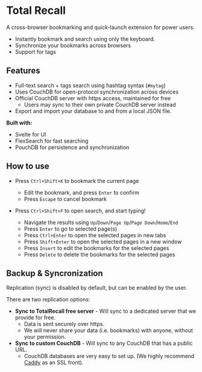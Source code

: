 # Total Recall

A cross-browser bookmarking and quick-launch extension for power users.

- Instantly bookmark and search using only the keyboard.
- Synchronize your bookmarks across browsers
- Support for tags


## Features

- Full-text search + tags search using hashtag syntax (`#mytag`)
- Uses CouchDB for open-protocol synchronization across devices
- Official CouchDB server with https access, maintained for free
	- Users may sync to their own private CouchDB server instead
- Export and import your database to and from a local JSON file.

**Built with:**
- Svelte for UI
- FlexSearch for fast searching
- PouchDB for persistence and synchronization

## How to use

- Press `Ctrl+Shift+K` to bookmark the current page
	- Edit the bookmark, and press `Enter` to confirm
	- Press `Escape` to cancel bookmark

- Press `Ctrl+Shift+F` to open search, and start typing!
	- Navigate the results using `Up`/`Down`/`Page Up`/`Page Down`/`Home`/`End` 
	- Press `Enter` to go to selected page(s)
	- Press `Ctrl+Enter` to open the selected pages in new tabs
	- Press `Shift+Enter` to open the selected pages in a new window
	- Press `Insert` to edit the bookmarks for the selected pages
	- Press `Delete` to delete the bookmarks for the selected pages


## Backup & Syncronization

Replication (sync) is disabled by default, but can be enabled by the user.

There are two replication options:

- **Sync to TotalRecall free server** - Will sync to a dedicated server that we provide for free.
	- Data is sent securely over https.
	- We will never share your data (i.e. bookmarks) with anyone, without your permission.
- **Sync to custom CouchDB** - Will sync to any CouchDB that has a public URL.
	- CouchDB databases are very easy to set up. (We highly recommend [Caddy](https://caddyserver.com/) as an SSL front).

